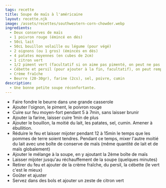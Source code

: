 ```yaml
---
tags: recette
title: Soupe de maïs à l'américaine
layout: recette.njk
image: /assets/recettes/southwestern-corn-chowder.webp
ingredients:
  - Deux conserves de maïs
  - 1 poivron rouge (émincé en dés)
  - 50cL lait
  - 50cL bouillon volaille ou légume (pour végé)
  - 2 oignons (ou 1 gros) (émincés en dés)
  - 4 patates moyennes (en cubes de 2cm)
  - 1 citron vert
  - 1/2 piment vert (facultatif si on aime pas pimenté, on peut ne pas le mettre)
  - Cébette et persil (pour ajouter à la fin, facultatif), on peut remplacer le persil par de la coriandre si on aime
  - Crème fraîche
  - Beurre (20-30gr), farine (2cs), sel, poivre, cumin
description:
  - Une bonne petite soupe réconfortante.
---
```


- Faire fondre le beurre dans une grande casserole
- Ajouter l'oignon, le piment, le poivron rouge
- Cuire sur feu moyen-fort pendant 5 à 7min, sans laisser brunir
- Ajouter la farine, laisser cuire 1min de plus
- Ajouter le bouillon, la moitié du lait, les patates, sel, cumin. Amener à ébullition.
- Réduire le feu et laisser mijoter pendant 12 à 15min le temps que les pommes de terre soient tendres. Pendant ce temps, mixer l'autre moitié du lait avec une boîte de conserve de maïs (même quantité de lait et de maïs globalement)
- Ajouter le mélange à la soupe, en y ajoutant la 2ème boîte de maïs
- Laisser mijoter jusqu'au réchauffement de la soupe (quelques minutes)
- Retirer du feu et ajouter de la crème fraîche, du persil, la cébette (le vert c'est le mieux)
- Goûter et ajuster
- Servez dans des bols et ajouter un zeste de citron vert